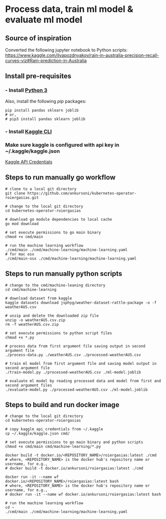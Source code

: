 # Process data, train ml model & evaluate ml model


## Source of inspiration
Converted the following jupyter notebook to Python scripts:  
https://www.kaggle.com/ilyapozdnyakov/rain-in-australia-precision-recall-curves-viz#Rain-prediction-in-Australia


## Install pre-requisites

### - Install [Python 3](https://www.python.org/downloads/)
Also, install the following *pip* packages:
``` SH
pip install pandas sklearn joblib
# or,
# pip3 install pandas sklearn joblib
```

### - Install [Kaggle CLI](https://github.com/Kaggle/kaggle-api)

### Make sure kaggle is configured with api key in ~/.kaggle/kaggle.json
[Kaggle API Credentials](https://github.com/Kaggle/kaggle-api#api-credentials)


## Steps to run manually go workflow
``` SH
# clone to a local git directory
git clone https://github.com/ankursoni/kubernetes-operator-roiergasias.git

# change to the local git directory
cd kubernetes-operator-roiergasias

# download go module dependencies to local cache
go mod download

# set execute permissions to go main binary
chmod +x cmd/main

# run the machine learning workflow
./cmd/main ./cmd/machine-learning/machine-learning.yaml
# for mac osx
./cmd/main-osx ./cmd/machine-learning/machine-learning.yaml
```


## Steps to run manually python scripts
``` SH
# change to the cmd/machine-leaning directory
cd cmd/machine-learning

# download dataset from kaggle
kaggle datasets download jsphyg/weather-dataset-rattle-package -o -f weatherAUS.csv

# unzip and delete the downloaded zip file
unzip -o weatherAUS.csv.zip
rm -f weatherAUS.csv.zip

# set execute permissions to python script files
chmod +x *.py

# process data from first argument file saving output in second argument file
./process-data.py ./weatherAUS.csv ./processed-weatherAUS.csv

# train ml model from first argument file and saving model output in second argument file
./train-model.py ./processed-weatherAUS.csv ./ml-model.joblib

# evaluate ml model by reading processed data and model from first and second argument files
./evaluate-model.py ./processed-weatherAUS.csv ./ml-model.joblib
```


## Steps to build and run docker image
``` SH
# change to the local git directory
cd kubernetes-operator-roiergasias

# copy kaggle api credentials from ~/.kaggle
cp ~/.kaggle/kaggle.json cmd/

# set execute permissions to go main binary and python scripts
chmod +x cmd/main cmd/machine-learning/*.py

docker build -t docker.io/<REPOSITORY_NAME>/roiergasias:latest ./cmd
# where, <REPOSITORY_NAME> is the docker hub's repository name or username, for e.g.,
# docker build -t docker.io/ankursoni/roiergasias:latest ./cmd

docker run -it --name wf docker.io/<REPOSITORY_NAME>/roiergasias:latest bash
# where, <REPOSITORY_NAME> is the docker hub's repository name or username, for e.g.,
# docker run -it --name wf docker.io/ankursoni/roiergasias:latest bash

# run the machine learning workflow
cd ~
./cmd/main ./cmd/machine-learning/machine-learning.yaml
```